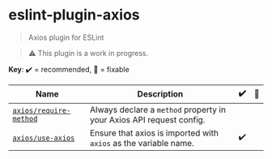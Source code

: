# eslint-plugin-axios

> Axios plugin for ESLint

> :warning: This plugin is a work in progress.

<!-- begin rule list -->

**Key**: :heavy_check_mark: = recommended, :wrench: = fixable

<!-- prettier-ignore -->
| Name | Description | :heavy_check_mark: | :wrench: |
| ---- | ----------- | ------------------ | -------- |
| [`axios/require-method`](./docs/rules/require-method.md) | Always declare a `method` property in your Axios API request config. |  |  |
| [`axios/use-axios`](./docs/rules/use-axios.md) | Ensure that axios is imported with `axios` as the variable name. | :heavy_check_mark: |  |

<!-- end rule list -->
